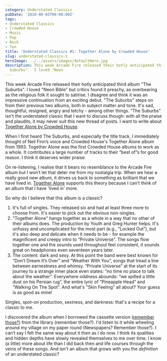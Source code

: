 ```yaml
---
category: Understated Classics
pubDate: '2010-08-03T00:00:00Z'
tags:
- Understated Classics
- Crowded House
- Music
- Pop
- Rock
- Ten
title: 'Understated Classics #1: Together Alone by Crowded House'
slug: understated-classics-1
heroImage: ../../assets/images/defaultHero.jpg
description: This week Arcade Fire released their hotly anticipated third album "The
  Suburbs".  I loved "Neon
---
```

This week Arcade Fire released their hotly anticipated third album "The Suburbs".  I loved "Neon Bible" but critics found it preachy, as overbearing as the religious folk it sought to satirise. I disagree and think it was an impressive continuation from an exciting debut. "The Suburbs" steps on from their previous two albums, both in subject matter and tone. It's sad, thoughtful, resigned, angry and tetchy - among other things. “The Suburbs” isn't the understated classic that I want to discuss though: with all the praise and plaudits, it may never suit this new thread of posts. I want to write about [Together Alone by Crowded House](http://en.wikipedia.org/wiki/Together_Alone).

When I first heard The Suburbs, and especially the title track, I immediately thought of Neil Finn’s voice and Crowded House's Together Alone album from 1993. Together Alone was the first Crowded House albums to work as a whole. It contributes a large number of tracks to their “best of”s for good reason. I think it deserves wider praise.

On re-listening, I realise that it bears no resemblance to the Arcade Fire album but I won’t let that deter me from my nostalgia trip. When we hear a really good new album, it drives us back to something as brilliant that we have lived in. [Together Alone](http://www.last.fm/music/Crowded+House/Together+Alone) supports this theory because I can't think of an album that I have 'lived in' more.

So why do I believe that this album is a classic?

1. It's full of singles. They released six and had at least three more to choose from. It's easier to pick out the obvious non-singles.
2. "Together Alone" hangs together as a whole in a way that no other of their albums does. The production by Youth and Greg Hunter helps. It's unfussy and uncomplicated for the most part (e.g., “Locked Out”), but it's also deep and delicate when it needs to be - for example the magnificent and creepy intro to “Private Universe”. The songs flow together one and the sounds used throughout feel consistent, it sounds great on headphones even seventeen years later.
3. The content: dark and sexy. At this point the band were best known for “Don’t Dream It’s Over” and “Weather With You”, songs that tread a line between earnestness and whimsy. “Private Universe” at the start of its journey to a strange inner place even states: “no time no place to talk about the weather”. Everywhere oddness abounds: “we spilled a little dust on his Persian rug”, the entire lyric of “Pineapple Head” and “Walking On The Spot”. And what's "Skin Feeling" all about? Your guess is as good as mine!

Singles, spot-on production, sexiness, and darkness: that's a recipe for a classic to me.

I discovered the album when I borrowed the cassette version ([remember those?](http://www.pastemagazine.com/articles/2010/08/tape-delay-after-years-in-the-musical-margins-cass.html)) from the library (remember those?). I'd listen to it while wheeling around my village on my paper round (Newspapers? Remember those?). I can’t say I felt the same way about it then as I do now. I think its qualities and hidden depths have slowly revealed themselves to me over time. I know (a little) more about life than I did back then and life courses through the veins of these songs. And isn't an album that grows with you the *definition* of an understated classic?